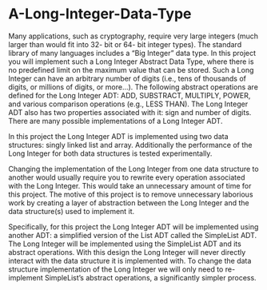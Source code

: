 # A-Long-Integer-Data-Type
Many applications, such as cryptography, require very large integers (much larger than would fit into 32- bit or 64- bit integer types). The standard library of many languages includes a “Big Integer” data type. In this project you will implement such a Long Integer Abstract Data Type, where there is no predefined limit on the maximum value that can be stored. Such a Long Integer can have an arbitrary number of digits (i.e., tens of thousands of digits, or millions of digits, or more...). The following abstract operations are defined for the Long Integer ADT: ADD, SUBSTRACT, MULTIPLY, POWER, and various comparison operations (e.g., LESS THAN). The Long Integer ADT also has two properties associated with it: sign and number of digits. There are many possible implementations of a Long Integer ADT.

In this project the Long Integer ADT is implemented using two data structures: singly linked list and array. Additionally the performance of the Long Integer for both data structures is tested experimentally.

Changing the implementation of the Long Integer from one data structure to another would usually require you to rewrite every operation associated with the Long Integer. This would take an unnecessary amount of time for this project. The motive of this project is to remove unnecessary laborious work by creating a layer of abstraction between the Long Integer and the data structure(s) used to implement it.

Specifically, for this project the Long Integer ADT will be implemented using another ADT: a simplified version of the List ADT called the SimpleList ADT. The Long Integer will be implemented using the SimpleList ADT and its abstract operations. With this design the Long Integer will never directly interact with the data structure it is implemented with. To change the data structure implementation of the Long Integer we will only need to re-implement SimpleList’s abstract operations, a significantly simpler process.
